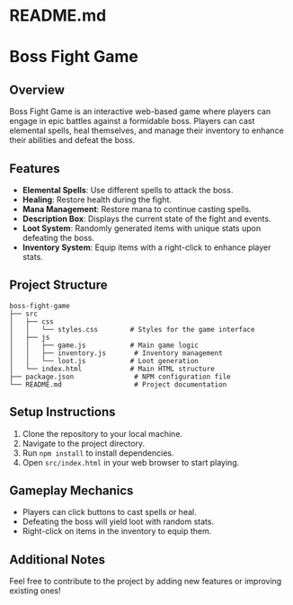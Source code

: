 # README.md

# Boss Fight Game

## Overview
Boss Fight Game is an interactive web-based game where players can engage in epic battles against a formidable boss. Players can cast elemental spells, heal themselves, and manage their inventory to enhance their abilities and defeat the boss.

## Features
- **Elemental Spells**: Use different spells to attack the boss.
- **Healing**: Restore health during the fight.
- **Mana Management**: Restore mana to continue casting spells.
- **Description Box**: Displays the current state of the fight and events.
- **Loot System**: Randomly generated items with unique stats upon defeating the boss.
- **Inventory System**: Equip items with a right-click to enhance player stats.

## Project Structure
```
boss-fight-game
├── src
│   ├── css
│   │   └── styles.css        # Styles for the game interface
│   ├── js
│   │   ├── game.js           # Main game logic
│   │   ├── inventory.js       # Inventory management
│   │   └── loot.js           # Loot generation
│   └── index.html            # Main HTML structure
├── package.json               # NPM configuration file
└── README.md                  # Project documentation
```

## Setup Instructions
1. Clone the repository to your local machine.
2. Navigate to the project directory.
3. Run `npm install` to install dependencies.
4. Open `src/index.html` in your web browser to start playing.

## Gameplay Mechanics
- Players can click buttons to cast spells or heal.
- Defeating the boss will yield loot with random stats.
- Right-click on items in the inventory to equip them.

## Additional Notes
Feel free to contribute to the project by adding new features or improving existing ones!